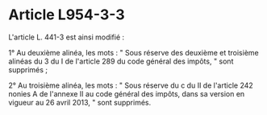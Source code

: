 # Article L954-3-3

L'article L. 441-3 est ainsi modifié :

1° Au deuxième alinéa, les mots : " Sous réserve des deuxième et troisième alinéas du 3 du I de l'article 289 du code général des impôts, " sont supprimés ;

2° Au troisième alinéa, les mots : " Sous réserve du c du II de l'article 242 nonies A de l'annexe II au code général des impôts, dans sa version en vigueur au 26 avril 2013, " sont supprimés.
